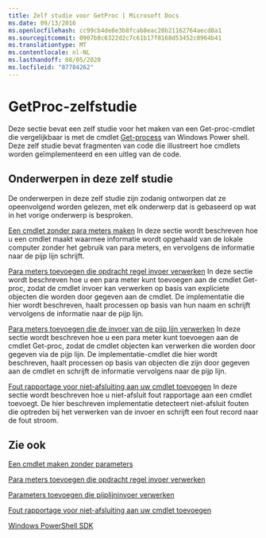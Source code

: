 ```yaml
---
title: Zelf studie voor GetProc | Microsoft Docs
ms.date: 09/13/2016
ms.openlocfilehash: cc99cb4de8e3b8fcab8eac28b21162764aecd8a1
ms.sourcegitcommit: 0907b8c6322d2c7c61b17f8168d53452c8964b41
ms.translationtype: MT
ms.contentlocale: nl-NL
ms.lasthandoff: 08/05/2020
ms.locfileid: "87784262"
---
```

# <a name="getproc-tutorial"></a>GetProc-zelfstudie

Deze sectie bevat een zelf studie voor het maken van een Get-proc-cmdlet die vergelijkbaar is met de cmdlet [Get-process](/powershell/module/Microsoft.PowerShell.Management/Get-Process) van Windows Power shell. Deze zelf studie bevat fragmenten van code die illustreert hoe cmdlets worden geïmplementeerd en een uitleg van de code.

## <a name="topics-in-this-tutorial"></a>Onderwerpen in deze zelf studie

De onderwerpen in deze zelf studie zijn zodanig ontworpen dat ze opeenvolgend worden gelezen, met elk onderwerp dat is gebaseerd op wat in het vorige onderwerp is besproken.

[Een cmdlet zonder para meters maken](./creating-a-cmdlet-without-parameters.md) In deze sectie wordt beschreven hoe u een cmdlet maakt waarmee informatie wordt opgehaald van de lokale computer zonder het gebruik van para meters, en vervolgens de informatie naar de pijp lijn schrijft.

[Para meters toevoegen die opdracht regel invoer verwerken](./adding-parameters-that-process-command-line-input.md) In deze sectie wordt beschreven hoe u een para meter kunt toevoegen aan de cmdlet Get-proc, zodat de cmdlet invoer kan verwerken op basis van expliciete objecten die worden door gegeven aan de cmdlet. De implementatie die hier wordt beschreven, haalt processen op basis van hun naam en schrijft vervolgens de informatie naar de pijp lijn.

[Para meters toevoegen die de invoer van de pijp lijn verwerken](./adding-parameters-that-process-pipeline-input.md) In deze sectie wordt beschreven hoe u een para meter kunt toevoegen aan de cmdlet Get-proc, zodat de cmdlet objecten kan verwerken die worden door gegeven via de pijp lijn. De implementatie-cmdlet die hier wordt beschreven, haalt processen op basis van objecten die zijn door gegeven aan de cmdlet en schrijft de informatie vervolgens naar de pijp lijn.

[Fout rapportage voor niet-afsluiting aan uw cmdlet toevoegen](./adding-non-terminating-error-reporting-to-your-cmdlet.md) In deze sectie wordt beschreven hoe u niet-afsluit fout rapportage aan een cmdlet toevoegt. De hier beschreven implementatie detecteert niet-afsluit fouten die optreden bij het verwerken van de invoer en schrijft een fout record naar de fout stroom.

## <a name="see-also"></a>Zie ook

[Een cmdlet maken zonder parameters](./creating-a-cmdlet-without-parameters.md)

[Para meters toevoegen die opdracht regel invoer verwerken](./adding-parameters-that-process-command-line-input.md)

[Parameters toevoegen die pijplijninvoer verwerken](./adding-parameters-that-process-pipeline-input.md)

[Fout rapportage voor niet-afsluiting aan uw cmdlet toevoegen](./adding-non-terminating-error-reporting-to-your-cmdlet.md)

[Windows PowerShell SDK](../windows-powershell-reference.md)

